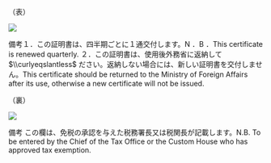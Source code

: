 （表）

![](https://www.nta.go.jp/tmp/416c0002-d6f0-427c-8724-7e64ceb27d5b/images/efd13f5a7f3c10c8eeef7ded4fe6bc5ea4d3d5631ea51a5043029ea63f755912.jpg)

備考１．この証明書は、四半期ごとに１通交付します。N ．B ．This certificate is renewed quarterly. ２．この証明書は、使用後外務省に返納して $\\curlyeqslantless$ ださい。返納しない場合には、新しい証明書を交付しません。This certificate should be returned to the Ministry of Foreign Affairs after its use, otherwise a new certificate will not be issued.

（裏）

![](https://www.nta.go.jp/tmp/416c0002-d6f0-427c-8724-7e64ceb27d5b/images/354c2d380658bba5e6cc259a1ee16607fc19f6f9aa221eb6fe2e90e14fd056ef.jpg)

備考 この欄は、免税の承認を与えた税務署長又は税関長が記載します。N.B. To be entered by the Chief of the Tax Office or the Custom House who has approved tax exemption.